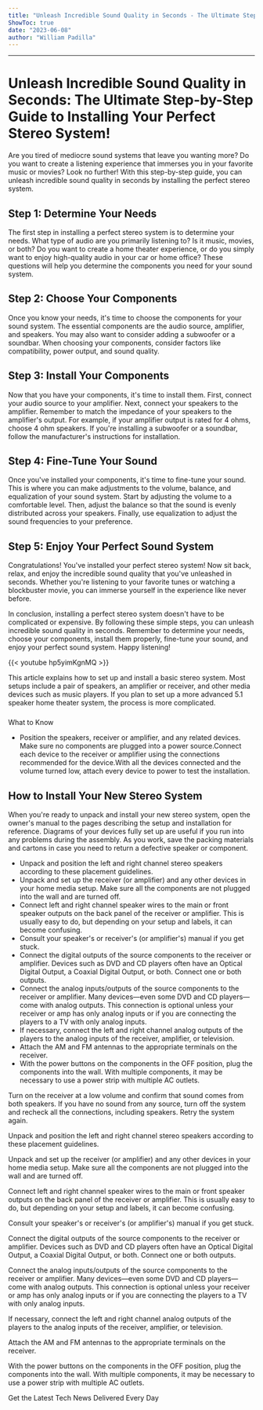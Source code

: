 ```yaml
---
title: "Unleash Incredible Sound Quality in Seconds - The Ultimate Step-by-Step Guide to Installing Your Perfect Stereo System!"
ShowToc: true 
date: "2023-06-08"
author: "William Padilla"
---
```

*****
# Unleash Incredible Sound Quality in Seconds: The Ultimate Step-by-Step Guide to Installing Your Perfect Stereo System!

Are you tired of mediocre sound systems that leave you wanting more? Do you want to create a listening experience that immerses you in your favorite music or movies? Look no further! With this step-by-step guide, you can unleash incredible sound quality in seconds by installing the perfect stereo system. 

## Step 1: Determine Your Needs 

The first step in installing a perfect stereo system is to determine your needs. What type of audio are you primarily listening to? Is it music, movies, or both? Do you want to create a home theater experience, or do you simply want to enjoy high-quality audio in your car or home office? These questions will help you determine the components you need for your sound system.

## Step 2: Choose Your Components

Once you know your needs, it's time to choose the components for your sound system. The essential components are the audio source, amplifier, and speakers. You may also want to consider adding a subwoofer or a soundbar. When choosing your components, consider factors like compatibility, power output, and sound quality.

## Step 3: Install Your Components

Now that you have your components, it's time to install them. First, connect your audio source to your amplifier. Next, connect your speakers to the amplifier. Remember to match the impedance of your speakers to the amplifier's output. For example, if your amplifier output is rated for 4 ohms, choose 4 ohm speakers. If you're installing a subwoofer or a soundbar, follow the manufacturer's instructions for installation.

## Step 4: Fine-Tune Your Sound

Once you've installed your components, it's time to fine-tune your sound. This is where you can make adjustments to the volume, balance, and equalization of your sound system. Start by adjusting the volume to a comfortable level. Then, adjust the balance so that the sound is evenly distributed across your speakers. Finally, use equalization to adjust the sound frequencies to your preference.

## Step 5: Enjoy Your Perfect Sound System

Congratulations! You've installed your perfect stereo system! Now sit back, relax, and enjoy the incredible sound quality that you've unleashed in seconds. Whether you're listening to your favorite tunes or watching a blockbuster movie, you can immerse yourself in the experience like never before.

In conclusion, installing a perfect stereo system doesn't have to be complicated or expensive. By following these simple steps, you can unleash incredible sound quality in seconds. Remember to determine your needs, choose your components, install them properly, fine-tune your sound, and enjoy your perfect sound system. Happy listening!

{{< youtube hp5yimKgnMQ >}} 




This article explains how to set up and install a basic stereo system. Most setups include a pair of speakers, an amplifier or receiver, and other media devices such as music players. If you plan to set up a more advanced 5.1 speaker home theater system, the process is more complicated.

 
### 
What to Know
 
- Position the speakers, receiver or amplifier, and any related devices. Make sure no components are plugged into a power source.Connect each device to the receiver or amplifier using the connections recommended for the device.With all the devices connected and the volume turned low, attach every device to power to test the installation.

 
##   How to Install Your New Stereo System  
 

When you're ready to unpack and install your new stereo system, open the owner's manual to the pages describing the setup and installation for reference. Diagrams of your devices fully set up are useful if you run into any problems during the assembly. As you work, save the packing materials and cartons in case you need to return a defective speaker or component.

 
- Unpack and position the left and right channel stereo speakers according to these placement guidelines.
 - Unpack and set up the receiver (or amplifier) and any other devices in your home media setup. Make sure all the components are not plugged into the wall and are turned off.
 - Connect left and right channel speaker wires to the main or front speaker outputs on the back panel of the receiver or amplifier. This is usually easy to do, but depending on your setup and labels, it can become confusing.
 - Consult your speaker's or receiver's (or amplifier's) manual if you get stuck.
 - Connect the digital outputs of the source components to the receiver or amplifier. Devices such as DVD and CD players often have an Optical Digital Output, a Coaxial Digital Output, or both. Connect one or both outputs.
 - Connect the analog inputs/outputs of the source components to the receiver or amplifier. Many devices—even some DVD and CD players—come with analog outputs. This connection is optional unless your receiver or amp has only analog inputs or if you are connecting the players to a TV with only analog inputs.
 - If necessary, connect the left and right channel analog outputs of the players to the analog inputs of the receiver, amplifier, or television.
 - Attach the AM and FM antennas to the appropriate terminals on the receiver.
 - With the power buttons on the components in the OFF position, plug the components into the wall. With multiple components, it may be necessary to use a power strip with multiple AC outlets.

 

Turn on the receiver at a low volume and confirm that sound comes from both speakers. If you have no sound from any source, turn off the system and recheck all the connections, including speakers. Retry the system again.

 

Unpack and position the left and right channel stereo speakers according to these placement guidelines.

 

Unpack and set up the receiver (or amplifier) and any other devices in your home media setup. Make sure all the components are not plugged into the wall and are turned off.

 

Connect left and right channel speaker wires to the main or front speaker outputs on the back panel of the receiver or amplifier. This is usually easy to do, but depending on your setup and labels, it can become confusing.

 
Consult your speaker's or receiver's (or amplifier's) manual if you get stuck.
 

Connect the digital outputs of the source components to the receiver or amplifier. Devices such as DVD and CD players often have an Optical Digital Output, a Coaxial Digital Output, or both. Connect one or both outputs.

 

Connect the analog inputs/outputs of the source components to the receiver or amplifier. Many devices—even some DVD and CD players—come with analog outputs. This connection is optional unless your receiver or amp has only analog inputs or if you are connecting the players to a TV with only analog inputs.

 

If necessary, connect the left and right channel analog outputs of the players to the analog inputs of the receiver, amplifier, or television.

 

Attach the AM and FM antennas to the appropriate terminals on the receiver.

 

With the power buttons on the components in the OFF position, plug the components into the wall. With multiple components, it may be necessary to use a power strip with multiple AC outlets.

 

Get the Latest Tech News Delivered Every Day




